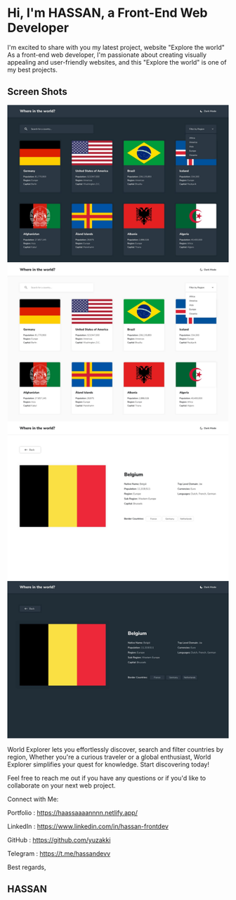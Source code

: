 <!-- ## World Explorer lets you discover, search and filter countries by region, -->

# Hi, I'm HASSAN, a Front-End Web Developer

I'm excited to share with you my latest project, website "Explore the world" As a front-end web developer, I'm passionate
about creating visually appealing and user-friendly websites, and this "Explore the world" is one of my best projects.


## Screen Shots

![Screenshot](/public/design/desktop-dark.jpg)
![Screenshot](/public/design/desktop-light.jpg)
![Screenshot](/public/design/details-light.jpg)
![Screenshot](/public/design/details-dark.jpg)

World Explorer lets you effortlessly discover, search and filter countries by region,
Whether you're a curious traveler or a global enthusiast, World Explorer simplifies your quest for knowledge.
Start discovering today!

Feel free to reach me out if you have any questions or if you'd like to collaborate on your next web project. 

Connect with Me:

Portfolio : https://haassaaaannnn.netlify.app/

LinkedIn : https://www.linkedin.com/in/hassan-frontdev

GitHub : https://github.com/yuzakki

Telegram : https://t.me/hassandevv

Best regards,
## HASSAN